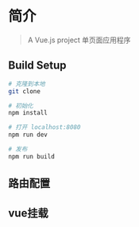 # 简介

> A Vue.js project 单页面应用程序

## Build Setup

``` bash
# 克隆到本地
git clone 

# 初始化
npm install

# 打开 localhost:8080
npm run dev

# 发布
npm run build
```

## 路由配置

## vue挂载


